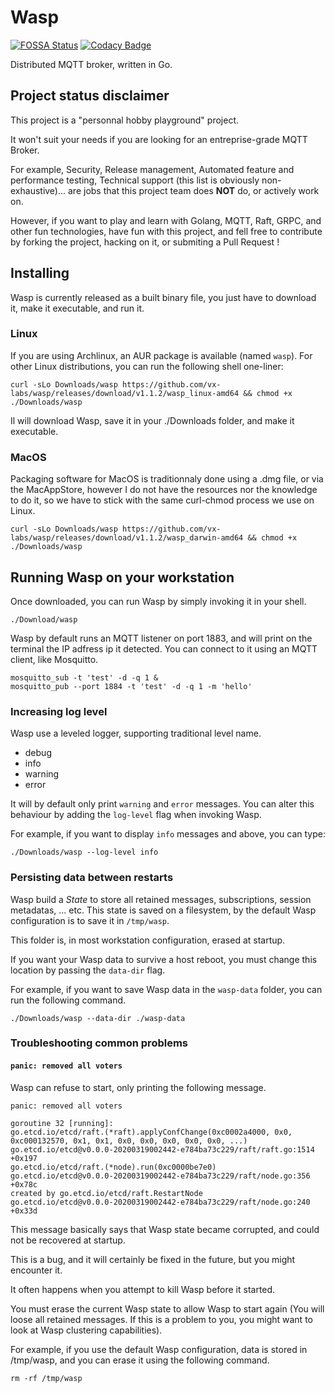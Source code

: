 # Wasp

[![FOSSA Status](https://app.fossa.com/api/projects/git%2Bgithub.com%2Fvx-labs%2Fwasp.svg?type=shield)](https://app.fossa.com/projects/git%2Bgithub.com%2Fvx-labs%2Fwasp?ref=badge_shield)
[![Codacy Badge](https://api.codacy.com/project/badge/Grade/9cbf68593140426591f86a7c744cc260)](https://app.codacy.com/gh/vx-labs/wasp?utm_source=github.com&utm_medium=referral&utm_content=vx-labs/wasp&utm_campaign=Badge_Grade)

Distributed MQTT broker, written in Go.

## Project status disclaimer

This project is a "personnal hobby playground" project.

It won't suit your needs if you are looking for an entreprise-grade MQTT Broker.

For example, Security, Release management, Automated feature and performance testing, Technical support (this list is obviously non-exhaustive)... are jobs that this project team does **NOT** do, or actively work on.

However, if you want to play and learn with Golang, MQTT, Raft, GRPC, and other fun technologies, have fun with this project, and fell free to contribute by forking the project, hacking on it, or submiting a Pull Request !

## Installing

Wasp is currently released as a built binary file, you just have to download it, make it executable, and run it.

### Linux

If you are using Archlinux, an AUR package is available (named `wasp`).
For other Linux distributions, you can run the following shell one-liner:

```shell
curl -sLo Downloads/wasp https://github.com/vx-labs/wasp/releases/download/v1.1.2/wasp_linux-amd64 && chmod +x ./Downloads/wasp
```

Il will download Wasp, save it in your ./Downloads folder, and make it executable.

### MacOS

Packaging software for MacOS is traditionnaly done using a .dmg file, or via the MacAppStore, however I do not have the resources nor the knowledge to do it, so we have to stick with the same curl-chmod process we use on Linux.

```shell
curl -sLo Downloads/wasp https://github.com/vx-labs/wasp/releases/download/v1.1.2/wasp_darwin-amd64 && chmod +x ./Downloads/wasp
```

## Running Wasp on your workstation

Once downloaded, you can run Wasp by simply invoking it in your shell.

```shell
./Download/wasp
```

Wasp by default runs an MQTT listener on port 1883, and will print on the terminal the IP adfress ip it detected.
You can connect to it using an MQTT client, like Mosquitto.

```shell
mosquitto_sub -t 'test' -d -q 1 &
mosquitto_pub --port 1884 -t 'test' -d -q 1 -m 'hello'
```

### Increasing log level

Wasp use a leveled logger, supporting traditional level name.

* debug
* info
* warning
* error

It will by default only print `warning` and `error` messages.
You can alter this behaviour by adding the `log-level` flag when invoking Wasp.

For example, if you want to display `info` messages and above, you can type:

```shell
./Downloads/wasp --log-level info
```

### Persisting data between restarts

Wasp build a _State_ to store all retained messages, subscriptions, session metadatas, ... etc.
This state is saved on a filesystem, by the default Wasp configuration is to save it in `/tmp/wasp`.

This folder is, in most workstation configuration, erased at startup.

If you want your Wasp data to survive a host reboot, you must change this location by passing the `data-dir` flag.

For example, if you want to save Wasp data in the `wasp-data` folder, you can run the following command.

```shell
./Downloads/wasp --data-dir ./wasp-data
```

### Troubleshooting common problems

#### `panic: removed all voters`

Wasp can refuse to start, only printing the following message.

```shell
panic: removed all voters

goroutine 32 [running]:
go.etcd.io/etcd/raft.(*raft).applyConfChange(0xc0002a4000, 0x0, 0xc000132570, 0x1, 0x1, 0x0, 0x0, 0x0, 0x0, 0x0, ...)
go.etcd.io/etcd@v0.0.0-20200319002442-e784ba73c229/raft/raft.go:1514 +0x197
go.etcd.io/etcd/raft.(*node).run(0xc0000be7e0)
go.etcd.io/etcd@v0.0.0-20200319002442-e784ba73c229/raft/node.go:356 +0x78c
created by go.etcd.io/etcd/raft.RestartNode
go.etcd.io/etcd@v0.0.0-20200319002442-e784ba73c229/raft/node.go:240 +0x33d
```

This message basically says that Wasp state became corrupted, and could not be recovered at startup.

This is a bug, and it will certainly be fixed in the future, but you might encounter it.

It often happens when you attempt to kill Wasp before it started.

You must erase the current Wasp state to allow Wasp to start again (You will loose all retained messages. If this is a problem to you, you might want to look at Wasp clustering capabilities).

For example, if you use the default Wasp configuration, data is stored in /tmp/wasp, and you can erase it using the following command.

```shell
rm -rf /tmp/wasp
```